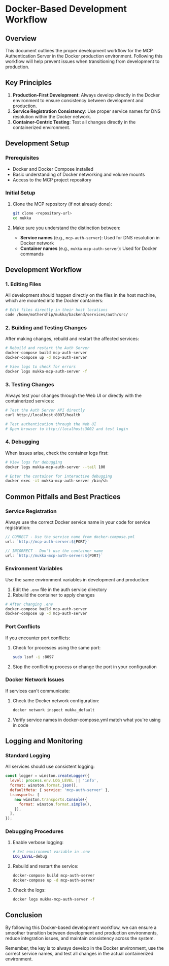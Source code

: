 # Docker-Based Development Workflow

## Overview

This document outlines the proper development workflow for the MCP Authentication Server in the Docker production environment. Following this workflow will help prevent issues when transitioning from development to production.

## Key Principles

1. **Production-First Development**: Always develop directly in the Docker environment to ensure consistency between development and production.
2. **Service Registration Consistency**: Use proper service names for DNS resolution within the Docker network.
3. **Container-Centric Testing**: Test all changes directly in the containerized environment.

## Development Setup

### Prerequisites

- Docker and Docker Compose installed
- Basic understanding of Docker networking and volume mounts
- Access to the MCP project repository

### Initial Setup

1. Clone the MCP repository (if not already done):
   ```bash
   git clone <repository-url>
   cd mukka
   ```

2. Make sure you understand the distinction between:
   - **Service names** (e.g., `mcp-auth-server`): Used for DNS resolution in Docker network
   - **Container names** (e.g., `mukka-mcp-auth-server`): Used for Docker commands

## Development Workflow

### 1. Editing Files

All development should happen directly on the files in the host machine, which are mounted into the Docker containers:

```bash
# Edit files directly in their host locations
code /home/mothership/mukka/backend/services/auth/src/
```

### 2. Building and Testing Changes

After making changes, rebuild and restart the affected services:

```bash
# Rebuild and restart the Auth Server
docker-compose build mcp-auth-server
docker-compose up -d mcp-auth-server

# View logs to check for errors
docker logs mukka-mcp-auth-server -f
```

### 3. Testing Changes

Always test your changes through the Web UI or directly with the containerized services:

```bash
# Test the Auth Server API directly
curl http://localhost:8097/health

# Test authentication through the Web UI
# Open browser to http://localhost:3002 and test login
```

### 4. Debugging

When issues arise, check the container logs first:

```bash
# View logs for debugging
docker logs mukka-mcp-auth-server --tail 100

# Enter the container for interactive debugging
docker exec -it mukka-mcp-auth-server /bin/sh
```

## Common Pitfalls and Best Practices

### Service Registration

Always use the correct Docker service name in your code for service registration:

```javascript
// CORRECT - Use the service name from docker-compose.yml
url: `http://mcp-auth-server:${PORT}`

// INCORRECT - Don't use the container name
url: `http://mukka-mcp-auth-server:${PORT}`
```

### Environment Variables

Use the same environment variables in development and production:

1. Edit the `.env` file in the auth service directory
2. Rebuild the container to apply changes

```bash
# After changing .env
docker-compose build mcp-auth-server
docker-compose up -d mcp-auth-server
```

### Port Conflicts

If you encounter port conflicts:

1. Check for processes using the same port:
   ```bash
   sudo lsof -i :8097
   ```

2. Stop the conflicting process or change the port in your configuration

### Docker Network Issues

If services can't communicate:

1. Check the Docker network configuration:
   ```bash
   docker network inspect mukka_default
   ```

2. Verify service names in docker-compose.yml match what you're using in code

## Logging and Monitoring

### Standard Logging

All services should use consistent logging:

```javascript
const logger = winston.createLogger({
  level: process.env.LOG_LEVEL || 'info',
  format: winston.format.json(),
  defaultMeta: { service: 'mcp-auth-server' },
  transports: [
    new winston.transports.Console({
      format: winston.format.simple(),
    }),
  ],
});
```

### Debugging Procedures

1. Enable verbose logging:
   ```bash
   # Set environment variable in .env
   LOG_LEVEL=debug
   ```

2. Rebuild and restart the service:
   ```bash
   docker-compose build mcp-auth-server
   docker-compose up -d mcp-auth-server
   ```

3. Check the logs:
   ```bash
   docker logs mukka-mcp-auth-server -f
   ```

## Conclusion

By following this Docker-based development workflow, we can ensure a smoother transition between development and production environments, reduce integration issues, and maintain consistency across the system.

Remember, the key is to always develop in the Docker environment, use the correct service names, and test all changes in the actual containerized environment.
